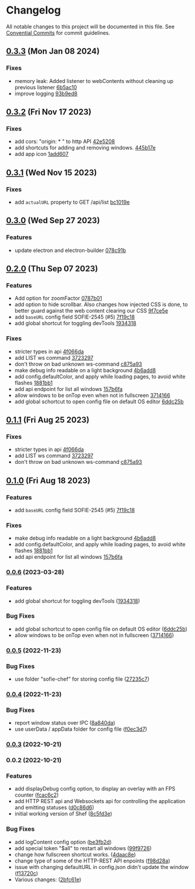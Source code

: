 # Changelog

All notable changes to this project will be documented in this file. See [Convential Commits](https://www.conventionalcommits.org/en/v1.0.0/#specification) for commit guidelines.

## [0.3.3](https://github.com/nrkno/sofie-chef/compare/v0.3.2...v0.3.3) (Mon Jan 08 2024)


### Fixes

* memory leak: Added listener to webContents without cleaning up previous listener [6b5ac10](https://github.com/nrkno/sofie-chef/commit/6b5ac1069304f9c828ab021a63294fbd41392ad8)
* improve logging [93b9ed8](https://github.com/nrkno/sofie-chef/commit/93b9ed87501003265601c7622da5373a99985bdc)

## [0.3.2](https://github.com/nrkno/sofie-chef/compare/v0.3.1...v0.3.2) (Fri Nov 17 2023)


### Fixes

* add cors: "origin: * " to http API [42e5208](https://github.com/nrkno/sofie-chef/commit/42e5208988e476f513024d195274df7f78de098e)
* add shortcuts for adding and removing windows. [445b17e](https://github.com/nrkno/sofie-chef/commit/445b17e8ab0eb31fca706c85f86ceeb0dd9d84b6)
* add app icon [1add607](https://github.com/nrkno/sofie-chef/commit/1add6073a6abbc3431451d62322af7b908a6b2f9)

## [0.3.1](https://github.com/nrkno/sofie-chef/compare/v0.3.0...v0.3.1) (Wed Nov 15 2023)


### Fixes

* add `actualURL` property to GET /api/list [bc1019e](https://github.com/nrkno/sofie-chef/commit/bc1019ecb39fe9ee7f19cd930409d8775b558aed)

## [0.3.0](https://github.com/nrkno/sofie-chef/compare/v0.2.0...v0.3.0) (Wed Sep 27 2023)


### Features

* update electron and electron-builder [078c91b](https://github.com/nrkno/sofie-chef/commit/078c91b88bca64c4794642d011e60c1c1e7d0eaf)

## [0.2.0](https://github.com/nrkno/sofie-chef/compare/v0.0.5...v0.2.0) (Thu Sep 07 2023)


### Features

* Add option for zoomFactor [0787b01](https://github.com/nrkno/sofie-chef/commit/0787b019938619d5dc237a353998494df401f4ca)
* add option to hide scrollbar. Also changes how injected CSS is done, to better guard against the web content clearing our CSS [9f7ce5e](https://github.com/nrkno/sofie-chef/commit/9f7ce5ecffd3ec5d5059a253e6d39ae49acc4c37)
* add `baseURL` config field SOFIE-2545 (#5) [7f19c18](https://github.com/nrkno/sofie-chef/commit/7f19c18f3a81b98936466e4327c2a19bbe3949db)
* add global shortcut for toggling devTools [1934318](https://github.com/nrkno/sofie-chef/commit/1934318a9b30c9ba159ef0c2e4ecdc8eb6580a0a)

### Fixes

* stricter types in api [4f066da](https://github.com/nrkno/sofie-chef/commit/4f066dabf92d7c6b68d132047f8c7fd836f0ad60)
* add LIST ws command [3723297](https://github.com/nrkno/sofie-chef/commit/3723297695bc513eecc3be68649dcd8ceebbae30)
* don't throw on bad unknown ws-command [c875a93](https://github.com/nrkno/sofie-chef/commit/c875a93baef775e6232f51bdbd95622045b28f27)
* make debug info readable on a light background [4b6add8](https://github.com/nrkno/sofie-chef/commit/4b6add83da172032c71459b802a92763bc4afc82)
* add config.defaultColor, and apply while loading pages, to avoid white flashes [1881bb1](https://github.com/nrkno/sofie-chef/commit/1881bb102c4f1d7d921f7d0789c9d23d94d01c36)
* add api endpoint for list all windows [157b6fa](https://github.com/nrkno/sofie-chef/commit/157b6fa094ed8234882fc4b6ba10eef95fed83fa)
* allow windows to be onTop even when not in fullscreen [3714166](https://github.com/nrkno/sofie-chef/commit/37141661b8dbd489bb15fc5a7593a3deed4e52b9)
* add global schortcut to open config file on default OS editor [6ddc25b](https://github.com/nrkno/sofie-chef/commit/6ddc25b6cef272b275e8cca75723cee6204368b1)

## [0.1.1](https://github.com/nrkno/sofie-chef/compare/v0.1.0...v0.1.1) (Fri Aug 25 2023)


### Fixes

* stricter types in api [4f066da](https://github.com/nrkno/sofie-chef/commit/4f066dabf92d7c6b68d132047f8c7fd836f0ad60)
* add LIST ws command [3723297](https://github.com/nrkno/sofie-chef/commit/3723297695bc513eecc3be68649dcd8ceebbae30)
* don't throw on bad unknown ws-command [c875a93](https://github.com/nrkno/sofie-chef/commit/c875a93baef775e6232f51bdbd95622045b28f27)

## [0.1.0](https://github.com/nrkno/sofie-chef/compare/v0.0.6...v0.1.0) (Fri Aug 18 2023)


### Features

* add `baseURL` config field SOFIE-2545 (#5) [7f19c18](https://github.com/nrkno/sofie-chef/commit/7f19c18f3a81b98936466e4327c2a19bbe3949db)

### Fixes

* make debug info readable on a light background [4b6add8](https://github.com/nrkno/sofie-chef/commit/4b6add83da172032c71459b802a92763bc4afc82)
* add config.defaultColor, and apply while loading pages, to avoid white flashes [1881bb1](https://github.com/nrkno/sofie-chef/commit/1881bb102c4f1d7d921f7d0789c9d23d94d01c36)
* add api endpoint for list all windows [157b6fa](https://github.com/nrkno/sofie-chef/commit/157b6fa094ed8234882fc4b6ba10eef95fed83fa)

### [0.0.6](https://github.com/nrkno/sofie-chef/compare/v0.0.5...v0.0.6) (2023-03-28)


### Features

* add global shortcut for toggling devTools ([1934318](https://github.com/nrkno/sofie-chef/commit/1934318a9b30c9ba159ef0c2e4ecdc8eb6580a0a))


### Bug Fixes

* add global schortcut to open config file on default OS editor ([6ddc25b](https://github.com/nrkno/sofie-chef/commit/6ddc25b6cef272b275e8cca75723cee6204368b1))
* allow windows to be onTop even when not in fullscreen ([3714166](https://github.com/nrkno/sofie-chef/commit/37141661b8dbd489bb15fc5a7593a3deed4e52b9))

### [0.0.5](https://github.com/nrkno/sofie-chef/compare/v0.0.4...v0.0.5) (2022-11-23)


### Bug Fixes

* use folder "sofie-chef" for storing config file ([27235c7](https://github.com/nrkno/sofie-chef/commit/27235c7166880a86d41f33827a11e5a4784d76e2))

### [0.0.4](https://github.com/nrkno/sofie-chef/compare/v0.0.3...v0.0.4) (2022-11-23)


### Bug Fixes

* report window status over IPC ([8a840da](https://github.com/nrkno/sofie-chef/commit/8a840da092b2495926740ab1b0750d2ac843be04))
* use userData / appData folder for config file ([f0ec3d7](https://github.com/nrkno/sofie-chef/commit/f0ec3d7ee710140fc38909345d1d1912566c2b07))

### [0.0.3](https://github.com/nrkno/sofie-chef/compare/v0.0.2...v0.0.3) (2022-10-21)

### 0.0.2 (2022-10-21)


### Features

* add displayDebug config option, to display an overlay with an FPS counter ([fcac6c2](https://github.com/nrkno/sofie-chef/commit/fcac6c2d94a159292d74399a2efb337df95896a5))
* add HTTP REST api and Websockets api for controlling the application and emitting statuses ([d0c86d6](https://github.com/nrkno/sofie-chef/commit/d0c86d60ed831f97505b3518220fff7394700381))
* initial working version of Shef ([8c5fd3e](https://github.com/nrkno/sofie-chef/commit/8c5fd3eb2e99e7d15ed9400c16b13dd3d2e7642d))


### Bug Fixes

* add logContent config option ([be3fb2d](https://github.com/nrkno/sofie-chef/commit/be3fb2d2f9e90119d79931f79530548367ed1184))
* add special token "$all" to restart all windows ([99f9726](https://github.com/nrkno/sofie-chef/commit/99f97268a3488c1fec82fe92a7bc9a79df59175f))
* change how fullscreen shortcut works. ([4daac8e](https://github.com/nrkno/sofie-chef/commit/4daac8ef6f2d7abf063925f1a3d06326d0456f76))
* change type of some of the HTTP-REST API enpoints ([f98d28a](https://github.com/nrkno/sofie-chef/commit/f98d28a4912c89c8c83d31fc01af86acf3cd7952))
* issue with changing defaultURL in config.json didn't update the window ([f13720c](https://github.com/nrkno/sofie-chef/commit/f13720c25e7628c3f13e9a8b3eb41bb6d9afea54))
* Various changes: ([2bfc61e](https://github.com/nrkno/sofie-chef/commit/2bfc61edd376e9989805d16f954356326605904b))
